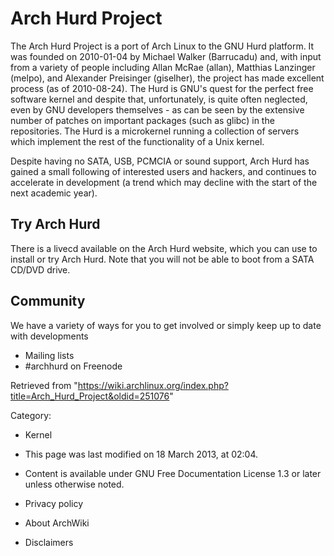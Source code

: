 Arch Hurd Project
=================

The Arch Hurd Project is a port of Arch Linux to the GNU Hurd platform.
It was founded on 2010-01-04 by Michael Walker (Barrucadu) and, with
input from a variety of people including Allan McRae (allan), Matthias
Lanzinger (melpo), and Alexander Preisinger (giselher), the project has
made excellent process (as of 2010-08-24). The Hurd is GNU's quest for
the perfect free software kernel and despite that, unfortunately, is
quite often neglected, even by GNU developers themselves - as can be
seen by the extensive number of patches on important packages (such as
glibc) in the repositories. The Hurd is a microkernel running a
collection of servers which implement the rest of the functionality of a
Unix kernel.

Despite having no SATA, USB, PCMCIA or sound support, Arch Hurd has
gained a small following of interested users and hackers, and continues
to accelerate in development (a trend which may decline with the start
of the next academic year).

Try Arch Hurd
-------------

There is a livecd available on the Arch Hurd website, which you can use
to install or try Arch Hurd. Note that you will not be able to boot from
a SATA CD/DVD drive.

Community
---------

We have a variety of ways for you to get involved or simply keep up to
date with developments

-   Mailing lists
-   #archhurd on Freenode

Retrieved from
"https://wiki.archlinux.org/index.php?title=Arch_Hurd_Project&oldid=251076"

Category:

-   Kernel

-   This page was last modified on 18 March 2013, at 02:04.
-   Content is available under GNU Free Documentation License 1.3 or
    later unless otherwise noted.
-   Privacy policy
-   About ArchWiki
-   Disclaimers
